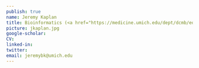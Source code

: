 ```yaml
---
publish: true
name: Jeremy Kaplan
title: Bioinformatics (<a href="https://medicine.umich.edu/dept/dcmb/education/degrees/accelerated-masters-program" target='_blank'>AMDP Accelerated Master's Program</a>)
picture: jkaplan.jpg
google-scholar: 
CV:
linked-in: 
twitter:
email: jeremybk@umich.edu
---
```

